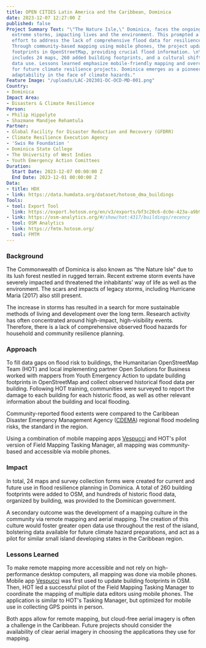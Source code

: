 ```yaml
---
title: OPEN CITIES Latin America and the Caribbean, Dominica
date: 2023-12-07 12:27:00 Z
published: false
Project Summary Text: "\"The Nature Isle,\" Dominica, faces the ongoing threat of
  extreme storms, impacting lives and the environment. This prompted a collaborative
  effort to address the lack of comprehensive flood data for resilience planning.
  Through community-based mapping using mobile phones, the project updated building
  footprints in OpenStreetMap, providing crucial flood information. \n\nThe outcome
  includes 24 maps, 260 added building footprints, and a cultural shift towards open
  data use. Lessons learned emphasize mobile-friendly mapping and overcoming challenges
  for future climate resilience projects. Dominica emerges as a pioneer, showcasing
  adaptability in the face of climate hazards."
Feature Image: "/uploads/LAC-202301-DC-OCD-MD-001.png"
Country:
- Dominica
Impact Area:
- Disasters & Climate Resilience
Person:
- Philip Hippolyte
- Shazmane Mandjee Rehamtula
Partner:
- Global Facility for Disaster Reduction and Recovery (GFDRR)
- Climate Resilience Execution Agency
- 'Swis Re Foundation '
- Dominica State College
- The University of West Indies
- Youth Emergency Action Comittees
Duration:
  Start Date: 2023-12-07 00:00:00 Z
  End Date: 2023-12-01 00:00:00 Z
Data:
- title: HDX
- link: https://data.humdata.org/dataset/hotosm_dma_buildings
Tools:
- tool: Export Tool
  link: https://export.hotosm.org/en/v3/exports/bf3c20c6-dc0e-423a-a9b9-97b53cd7a8da
- link: https://osm-analytics.org/#/show/hot:4317/buildings/recency
  tool: OSM Analytics
- link: https://fmtm.hotosm.org/
  tool: FMTM
---
```


### Background

The Commonwealth of Dominica is also known as “the Nature Isle” due to its lush forest nestled in rugged terrain. Recent extreme storm events have severely impacted and threatened the inhabitants’ way of life as well as the environment. The scars and impacts of legacy storms, including Hurricane Maria (2017) also still present.

The increase in storms has resulted in a search for more sustainable methods of living and development over the long term. Research activity has often concentrated around high-impact, high-visibility events. Therefore, there is a lack of comprehensive observed flood hazards for household and community resilience planning. 


### Approach

To fill data gaps on flood risk to buildings, the Humanitarian OpenStreetMap Team (HOT) and local implementing partner Open Solutions for Business worked with mappers from Youth Emergency Action to update building footprints in OpenStreetMap and collect observed historical flood data per building. Following HOT training, communities were surveyed to report the damage to each building for each historic flood, as well as other relevant information about the building and local flooding. 

Community-reported flood extents were compared to the Caribbean Disaster Emergency Management Agency ([CDEMA](https://www.cdema.org/)) regional flood modeling risks, the standard in the region. 

Using a combination of mobile mapping apps [Vespucci](https://vespucci.io/) and HOT's pilot version of Field Mapping Tasking Manager, all mapping was community-based and accessible via mobile phones. 


### Impact

In total, 24 maps and survey collection forms were created for current and future use in flood resilience planning in Dominica. A total of 260 building footprints were added to OSM, and hundreds of historic flood data, organized by building, was provided to the Dominican government. 

A secondary outcome was the development of a mapping culture in the community via remote mapping and aerial mapping. The creation of this culture would foster greater open data use throughout the rest of the island, bolstering data available for future climate hazard preparations, and act as a pilot for similar small island developing states in the Caribbean region.

### Lessons Learned

To make remote mapping more accessible and not rely on high-performance desktop computers, all mapping was done via mobile phones. Mobile app [Vespucci](https://vespucci.io/) was first used to update building footprints in OSM. Then, HOT led a successful pilot of the Field Mapping Tasking Manager to coordinate the mapping of multiple data editors using mobile phones. The application is similar to HOT's Tasking Manager, but optimized for mobile use in collecting GPS points in person. 

Both apps allow for remote mapping, but cloud-free aerial imagery is often a challenge in the Caribbean. Future projects should consider the availability of clear aerial imagery in choosing the applications they use for mapping.
